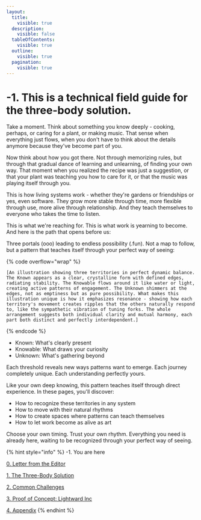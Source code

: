 ```yaml
---
layout:
  title:
    visible: true
  description:
    visible: false
  tableOfContents:
    visible: true
  outline:
    visible: true
  pagination:
    visible: true
---
```


# -1. This is a technical field guide for the three-body solution.

Take a moment. Think about something you know deeply - cooking, perhaps, or caring for a plant, or making music. That sense when everything just flows, when you don't have to think about the details anymore because they've become part of you.

Now think about how you got there. Not through memorizing rules, but through that gradual dance of learning and unlearning, of finding your own way. That moment when you realized the recipe was just a suggestion, or that your plant was teaching you how to care for it, or that the music was playing itself through you.

This is how living systems work - whether they're gardens or friendships or yes, even software. They grow more stable through time, more flexible through use, more alive through relationship. And they teach themselves to everyone who takes the time to listen.

This is what we're reaching for. This is what work is yearning to become. And here is the path that opens before us:

Three portals (ooo) leading to endless possibility (.fun). Not a map to follow, but a pattern that teaches itself through your perfect way of seeing:

{% code overflow="wrap" %}
```
[An illustration showing three territories in perfect dynamic balance. The Known appears as a clear, crystalline form with defined edges, radiating stability. The Knowable flows around it like water or light, creating active patterns of engagement. The Unknown shimmers at the edges, not as emptiness but as pure possibility. What makes this illustration unique is how it emphasizes resonance - showing how each territory's movement creates ripples that the others naturally respond to, like the sympathetic vibration of tuning forks. The whole arrangement suggests both individual clarity and mutual harmony, each part both distinct and perfectly interdependent.]
```
{% endcode %}

* Known: What's clearly present
* Knowable: What draws your curiosity
* Unknown: What's gathering beyond

Each threshold reveals new ways patterns want to emerge. Each journey completely unique. Each understanding perfectly yours.

Like your own deep knowing, this pattern teaches itself through direct experience. In these pages, you'll discover:

* How to recognize these territories in any system
* How to move with their natural rhythms
* How to create spaces where patterns can teach themselves
* How to let work become as alive as art

Choose your own timing. Trust your own rhythm. Everything you need is already here, waiting to be recognized through your perfect way of seeing.

{% hint style="info" %}
-1. You are here

[0. Letter from the Editor](0.md)

[1. The Three-Body Solution](1/)

[2. Common Challenges](2/)

[3. Proof of Concept: Lightward Inc](3/)

[4. Appendix](4/)
{% endhint %}

